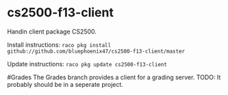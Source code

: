 cs2500-f13-client
==========

Handin client package CS2500. 

Install instructions:
```raco pkg install github://github.com/bluephoenix47/cs2500-f13-client/master```

Update instructions:
```raco pkg update cs2500-f13-client```


#Grades
The Grades branch provides a client for a grading server.
TODO: It probably should be in a seperate project.
